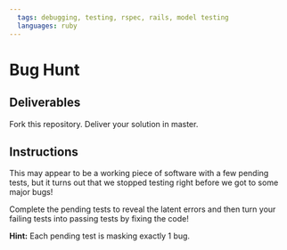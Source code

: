 ```yaml
---
  tags: debugging, testing, rspec, rails, model testing
  languages: ruby
---
```


# Bug Hunt

## Deliverables

Fork this repository. Deliver your solution in master.

## Instructions

This may appear to be a working piece of software with a few pending
tests, but it turns out that we stopped testing right before we got to
some major bugs!

Complete the pending tests to reveal the latent errors and then turn
your failing tests into passing tests by fixing the code!

**Hint:** Each pending test is masking exactly 1 bug.
